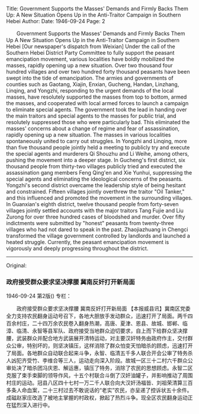 Title: Government Supports the Masses' Demands and Firmly Backs Them Up: A New Situation Opens Up in the Anti-Traitor Campaign in Southern Hebei
Author:
Date: 1946-09-24
Page: 2

　　Government Supports the Masses' Demands and Firmly Backs Them Up
    A New Situation Opens Up in the Anti-Traitor Campaign in Southern Hebei
    [Our newspaper's dispatch from Weixian] Under the call of the Southern Hebei District Party Committee to fully support the peasant emancipation movement, various localities have boldly mobilized the masses, rapidly opening up a new situation. Over two thousand four hundred villages and over two hundred forty thousand peasants have been swept into the tide of emancipation. The armies and governments of counties such as Gaotang, Xiajin, Enxian, Gucheng, Handan, Linzhang, Linqing, and Yongzhi, responding to the urgent demands of the local masses, have resolutely supported the masses from top to bottom, armed the masses, and cooperated with local armed forces to launch a campaign to eliminate special agents. The government took the lead in handing over the main traitors and special agents to the masses for public trial, and resolutely suppressed those who were particularly bad. This eliminated the masses' concerns about a change of regime and fear of assassination, rapidly opening up a new situation. The masses in various localities spontaneously united to carry out struggles. In Yongzhi and Linqing, more than five thousand people jointly held a meeting to publicly try and execute the special agents and murderers Qi Shouzhu and Li Weihe, among others, pushing the movement into a deeper stage. In Gucheng's first district, six thousand people from thirty-two villages publicly tried and executed the assassination gang members Feng Qing'en and Xie Yunhui, suppressing the special agents and eliminating the ideological concerns of the peasants. Yongzhi's second district overcame the leadership style of being hesitant and constrained. Fifteen villages jointly overthrew the traitor "Oil Tanker," and this influenced and promoted the movement in the surrounding villages. In Guanxian's eighth district, twelve thousand people from forty-seven villages jointly settled accounts with the major traitors Tang Fujie and Liu Zurong for over three hundred cases of bloodshed and murder. Over fifty indictments were submitted by "honest" peasants from twenty-three villages who had not dared to speak in the past. Zhaojiazhuang in Chengci transformed the village government controlled by landlords and launched a heated struggle. Currently, the peasant emancipation movement is vigorously and deeply progressing throughout the district.



<hr /> 

Original: 


### 政府接受群众要求坚决撑腰  冀南反奸打开新局面

1946-09-24
第2版()
专栏：

　　政府接受群众要求坚决撑腰
    冀南反奸打开新局面
    【本报威县讯】冀南区党委全力支持农民翻身运动号召下，各地大胆放手发动群众，迅速打开了局面。两千四百余村庄，二十四万余农民卷入翻身热潮，高唐、夏津、恩县、故城、邯郸、临漳、临清、永智等县军队、政府接受当地群众迫切要求，自上而下给群众坚决撑腰，武装群众并配合地方武装展开清特运动，对主要汉奸特务由政府作主，交付群众公审，特别坏的，则坚决镇压，这样消除了群众怕变天怕暗杀的顾虑，迅速打开了局面。各地群众自动联合起来斗争，永智、临清五千多人联合开会公审了特务杀人凶犯齐受竹、李维合等三人，运动走向深入阶段。故城一区三十二村六千群众公审处决了暗杀团冯庆恩、解运惠，镇压了特务，消除了农民的思想顾虑。永智二区克服了束手束脚的领导作风，十五个村联合斗倒了汉奸油罐子，并影响推动了周围村庄的运动。冠县八区四十七村一万二千人联合向大汉奸汤福皆、刘祖荣清算三百多条人命血案，二十三村过去不敢说话的“老实”农民，亦呈递了控诉状五十余件。成磁赵家庄改造了被地主掌握的村政权，掀起了热烈斗争。现全区农民翻身运动正在猛烈深入进行中。
